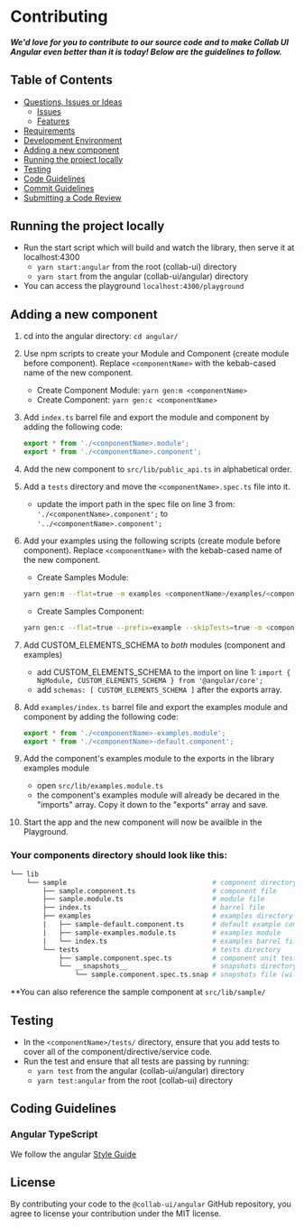 
# Contributing

##### We'd love for you to contribute to our source code and to make Collab UI Angular even better than it is today! Below are the guidelines to follow.

## Table of Contents

- [Questions, Issues or Ideas](../CONTRIBUTING.md#question)
  - [Issues](../CONTRIBUTING.md#issue)
  - [Features](../CONTRIBUTING.md#feature)
- [Requirements](../CONTRIBUTING.md#requirements)
- [Development Environment](../CONTRIBUTING.md#environment)
- [Adding a new component](#component)
- [Running the project locally](#running)
- [Testing](#testing)
- [Code Guidelines](#rules)
- [Commit Guidelines](../CONTRIBUTING.md#commit)
- [Submitting a Code Review](../CONTRIBUTING.md#code-review)

## <a name="running"></a> Running the project locally

* Run the start script which will build and watch the library, then serve it at localhost:4300
  * `yarn start:angular` from the root (collab-ui) directory
  * `yarn start` from the angular (collab-ui/angular) directory
* You can access the playground `localhost:4300/playground`

## <a name="component"></a> Adding a new component
1.  cd into the angular directory: `cd angular/`
2.  Use npm scripts to create your Module and Component (create module before component). Replace `<componentName>` with the kebab-cased name of the new component.
    * Create Component Module: `yarn gen:m <componentName>`
    * Create Component: `yarn gen:c <componentName>`

3.  Add `index.ts` barrel file and export the module and component by adding the following code:
    ``` ts
    export * from './<componentName>.module';
    export * from './<componentName>.component';
    ```
4.  Add the new component to `src/lib/public_api.ts` in alphabetical order.
5.  Add a `tests` directory and move the `<componentName>.spec.ts` file into it.
    * update the import path in the spec file on line 3 from: `'./<componentName>.component';` to `'../<componentName>.component';`
6.  Add your examples using the following scripts (create module before component). Replace `<componentName>` with the kebab-cased name of the new component.
    * Create Samples Module:
    ``` bash
    yarn gen:m --flat=true -m examples <componentName>/examples/<componentName>-examples
    ```
    * Create Samples Component:
    ``` bash
    yarn gen:c --flat=true --prefix=example --skipTests=true -m <componentName>-examples <componentName>/examples/<componentName>-default
    ```
7.  Add CUSTOM_ELEMENTS_SCHEMA to *both* modules (component and examples)
    *  add CUSTOM_ELEMENTS_SCHEMA to the import on line 1: `import { NgModule, CUSTOM_ELEMENTS_SCHEMA } from '@angular/core';`
    *  add `schemas: [ CUSTOM_ELEMENTS_SCHEMA ]` after the exports array.
8.  Add `examples/index.ts` barrel file and export the examples module and component by adding the following code:
    ``` ts
    export * from './<componentName>-examples.module';
    export * from './<componentName>-default.component';
    ```
9.  Add the component's examples module to the exports in the library examples module
    * open `src/lib/examples.module.ts`
    * the component's examples module will already be decared in the "imports" array. Copy it down to the "exports" array and save.
10.  Start the app and the new component will now be availble in the Playground.

### Your components directory should look like this:
``` bash
└── lib
    └── sample                                    # component directory
        ├── sample.component.ts                   # component file
        ├── sample.module.ts                      # module file
        ├── index.ts                              # barrel file
        ├── examples                              # examples directory
        |   ├── sample-default.component.ts       # default example component
        |   ├── sample-examples.module.ts         # examples module
        |   └── index.ts                          # examples barrel file
        └── tests                                 # tests directory
            ├── sample.component.spec.ts          # component unit test
            └── __snapshots__                     # snapshots directory (will be generated Jest)
                └── sample.component.spec.ts.snap # snapshots file (will be generated by Jest)
```
**You can also reference the sample component at `src/lib/sample/`

## <a name="testing"></a> Testing
* In the `<componentName>/tests/` directory, ensure that you add tests to cover all of the component/directive/service code.
* Run the test and ensure that all tests are passing by running:
  * `yarn test` from the angular (collab-ui/angular) directory
  * `yarn test:angular` from the root (collab-ui) directory



## <a name="rules"></a> Coding Guidelines

### Angular TypeScript

We follow the angular [Style Guide](https://angular.io/guide/styleguide)

## License

By contributing your code to the `@collab-ui/angular` GitHub repository, you agree to license your contribution under the MIT license.
